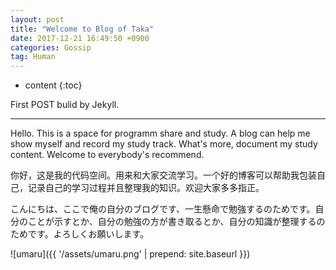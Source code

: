 ```yaml
---
layout: post
title: "Welcome to Blog of Taka"
date: 2017-12-21 16:49:50 +0900
categories: Gossip
tag: Human
---
```


* content
{:toc}

First POST bulid by Jekyll.

-------------------
Hello. This is a space for programm share and study. A blog can help me show myself and record my study track. What's more, document my study content. Welcome to everybody's recommend.

你好，这是我的代码空间。用来和大家交流学习。一个好的博客可以帮助我包装自己，记录自己的学习过程并且整理我的知识。欢迎大家多多指正。

こんにちは、ここで俺の自分のブログです、一生懸命で勉強するのためです。自分のことが示すとか、自分の勉強の方が書き取るとか、自分の知識が整理するのためです。よろしくお願いします。

![umaru]({{ '/assets/umaru.png' | prepend: site.baseurl }})


